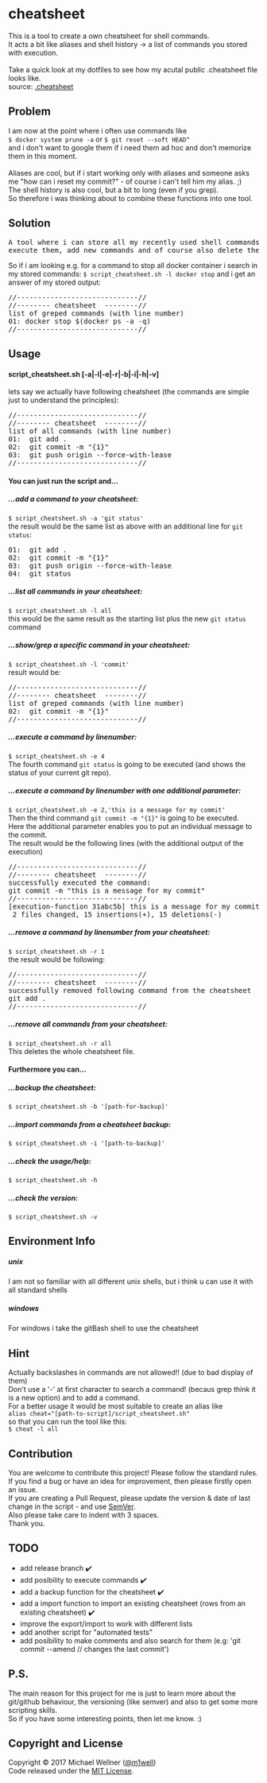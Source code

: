 # cheatsheet

This is a tool to create a own cheatsheet for shell commands.<br>
It acts a bit like aliases and shell history -> a list of commands you stored with execution.<br>
<br>
Take a quick look at my dotfiles to see how my acutal public .cheatsheet file looks like.<br>
source: [.cheatsheet](https://github.com/m1well/dotfiles/blob/master/.cheatsheet)<br>


## Problem
I am now at the point where i often use commands like<br>
`$ docker system prune -a` or `$ git reset --soft HEAD^`<br>
and i don't want to google them if i need them ad hoc and don't memorize them in this moment.<br><br>
Aliases are cool, but if i start working only with aliases and someone asks me "how can i reset my commit?" - of course i can't tell him my alias. ;)<br>
The shell history is also cool, but a bit to long (even if you grep).<br>
So therefore i was thinking about to combine these functions into one tool.<br>


## Solution
<pre>
A tool where i can store all my recently used shell commands, list them,
execute them, add new commands and of course also delete them.
</pre>
So if i am looking e.g. for a command to stop all docker container i search in my stored commands:
`$ script_cheatsheet.sh -l docker stop`
and i get an answer of my stored output:<br>
<pre>
//-----------------------------//
//-------- cheatsheet  --------//
list of greped commands (with line number)
01: docker stop $(docker ps -a -q)
//-----------------------------//</pre>

## Usage
#### script_cheatsheet.sh [-a|-l|-e|-r|-b|-i|-h|-v]
lets say we actually have following cheatsheet (the commands are simple just to understand the principles):
<pre>
//-----------------------------//
//-------- cheatsheet  --------//
list of all commands (with line number)
01:  git add .
02:  git commit -m "{1}"
03:  git push origin --force-with-lease
//-----------------------------//</pre>

#### You can just run the script and...<br>

##### ...add a command to your cheatsheet:<br>
`$ script_cheatsheet.sh -a 'git status'`<br>
the result would be the same list as above with an additional line for `git status`:<br>
<pre>
01:  git add .
02:  git commit -m "{1}"
03:  git push origin --force-with-lease
04:  git status
</pre>

##### ...list all commands in your cheatsheet:<br>
`$ script_cheatsheet.sh -l all`<br>
this would be the same result as the starting list plus the new `git status` command<br>

##### ...show/grep a specific command in your cheatsheet:<br>
`$ script_cheatsheet.sh -l 'commit'`<br>
result would be:<br>
<pre>
//-----------------------------//
//-------- cheatsheet  --------//
list of greped commands (with line number)
02:  git commit -m "{1}"
//-----------------------------//
</pre>

##### ...execute a command by linenumber:<br>
`$ script_cheatsheet.sh -e 4`<br>
The fourth command `git status` is going to be executed (and shows the status of your current git repo).<br>

##### ...execute a command by linenumber with one additional parameter:<br>
`$ script_cheatsheet.sh -e 2,'this is a message for my commit'`<br>
Then the third command `git commit -m "{1}"` is going to be executed.<br>
Here the additional parameter enables you to put an individual message to the commit.<br>
The result would be the following lines (with the additional output of the execution)<br>
<pre>
//-----------------------------//
//-------- cheatsheet  --------//
successfully executed the command:
git commit -m "this is a message for my commit"
//-----------------------------//
[execution-function 31abc5b] this is a message for my commit
 2 files changed, 15 insertions(+), 15 deletions(-)
</pre>

##### ...remove a command by linenumber from your cheatsheet:<br>
`$ script_cheatsheet.sh -r 1`<br>
the result would be following:<br>
<pre>
//-----------------------------//
//-------- cheatsheet  --------//
successfully removed following command from the cheatsheet
git add .
//-----------------------------//
</pre>

##### ...remove all commands from your cheatsheet:<br>
`$ script_cheatsheet.sh -r all`<br>
This deletes the whole cheatsheet file.<br>

#### Furthermore you can...<br>

##### ...backup the cheatsheet:
`$ script_cheatsheet.sh -b '[path-for-backup]'`

##### ...import commands from a cheatsheet backup:<br>
`$ script_cheatsheet.sh -i '[path-to-backup]'`<br>

##### ...check the usage/help:<br>
`$ script_cheatsheet.sh -h`<br>

##### ...check the version:<br>
`$ script_cheatsheet.sh -v`<br>


## Environment Info
##### unix
I am not so familiar with all different unix shells, but i think u can use it with all standard shells<br>
##### windows
For windows i take the gitBash shell to use the cheatsheet<br>


## Hint
Actually backslashes in commands are not allowed!! (due to bad display of them)<br>
Don't use a '-' at first character to search a command! (becaus grep think it is a new option) and to add a command.<br>
For a better usage it would be most suitable to create an alias like<br>
`alias cheat="[path-to-script]/script_cheatsheet.sh"`<br>
so that you can run the tool like this:<br>
`$ cheat -l all`<br>


## Contribution
You are welcome to contribute this project! Please follow the standard rules.<br>
If you find a bug or have an idea for improvement, then please firstly open an issue.<br>
If you are creating a Pull Request, please update the version & date of last change in the script - and use [SemVer](http://semver.org).<br>
Also please take care to indent with 3 spaces.<br>
Thank you.<br>


## TODO
* add release branch :heavy_check_mark:<br>
* add posibility to execute commands :heavy_check_mark:<br>
* add a backup function for the cheatsheet :heavy_check_mark:<br>
* add a import function to import an existing cheatsheet (rows from an existing cheatsheet) :heavy_check_mark:<br>
* improve the export/import to work with different lists<br>
* add another script for "automated tests"<br>
* add posibility to make comments and also search for them (e.g: 'git commit --amend // changes the last commit')<br>


## P.S.
The main reason for this project for me is just to learn more about the git/github behaviour, the versioning (like semver) and also to get some more scripting skills.<br>
So if you have some interesting points, then let me know. :)<br>


## Copyright and License
Copyright :copyright: 2017 Michael Wellner ([@m1well](http://www.twitter.m1well.de))<br>
Code released under the [MIT License](/LICENSE).<br>
